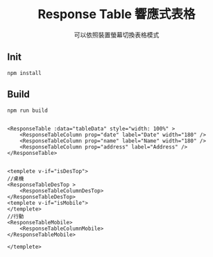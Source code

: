 <h1 align="center">Response Table 響應式表格</h1>

<p align="center">
可以依照裝置螢幕切換表格模式
</p>


## Init
```
npm install
```

## Build
```
npm run build
```



```

<ResponseTable :data="tableData" style="width: 100%" >
    <ResponseTableColumn prop="date" label="Date" width="180" />
    <ResponseTableColumn prop="name" label="Name" width="180" />
    <ResponseTableColumn prop="address" label="Address" />
</ResponseTable>


<templete v-if="isDesTop">
//桌機
<ResponseTableDesTop >
    <ResponseTableColumnDesTop>
</ResponseTableDesTop>
<templete v-if="isMobile">
</templete>
//行動
<ResponseTableMobile>
    <ResponseTableColumnMobile>
</ResponseTableMobile>

</templete>
```